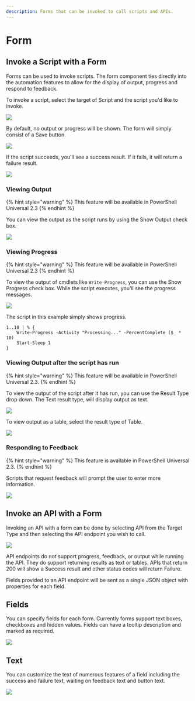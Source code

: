 ```yaml
---
description: Forms that can be invoked to call scripts and APIs.
---
```


# Form

## Invoke a Script with a Form

Forms can be used to invoke scripts. The form component ties directly into the automation features to allow for the display of output, progress and respond to feedback. 

To invoke a script, select the target of Script and the script you'd like to invoke. 

![](../../.gitbook/assets/image%20%28252%29.png)

By default, no output or progress will be shown. The form will simply consist of a Save button. 

![](../../.gitbook/assets/image%20%28234%29.png)

If the script succeeds, you'll see a success result. If it fails, it will return a failure result. 

![](../../.gitbook/assets/image%20%28251%29.png)

### Viewing Output

{% hint style="warning" %}
This feature will be available in PowerShell Universal 2.3
{% endhint %}

You can view the output as the script runs by using the Show Output check box. 

![](../../.gitbook/assets/image%20%28248%29.png)

### Viewing Progress

{% hint style="warning" %}
This feature will be available in PowerShell Universal 2.3
{% endhint %}

To view the output of cmdlets like `Write-Progress`, you can use the Show Progress check box. While the script executes, you'll see the progress messages. 

![](../../.gitbook/assets/image%20%28254%29.png)

The script in this example simply shows progress. 

```text
1..10 | % { 
    Write-Progress -Activity "Processing..." -PercentComplete ($_ * 10)
    Start-Sleep 1
}
```

### Viewing Output after the script has run

{% hint style="warning" %}
This feature will be available in PowerShell Universal 2.3.
{% endhint %}

To view the output of the script after it has run, you can use the Result Type drop down. The Text result type, will display output as text. 

![](../../.gitbook/assets/image%20%28246%29.png)

To view output as a table, select the result type of Table.

![](../../.gitbook/assets/image%20%28239%29.png)

### Responding to Feedback

{% hint style="warning" %}
This feature is available in PowerShell Universal 2.3.
{% endhint %}

Scripts that request feedback will prompt the user to enter more information. 

![](../../.gitbook/assets/image%20%28235%29.png)



## Invoke an API with a Form

Invoking an API with a form can be done by selecting API from the Target Type and then selecting the API endpoint you wish to call. 

![](../../.gitbook/assets/image%20%28259%29.png)

API endpoints do not support progress, feedback, or output while running the API. They do support returning results as text or tables. APIs that return 200 will show a Success result and other status codes will return Failure. 

Fields provided to an API endpoint will be sent as a single JSON object with properties for each field. 

## Fields 

You can specify fields for each form. Currently forms support text boxes, checkboxes and hidden values. Fields can have a tooltip description and marked as required. 

![](../../.gitbook/assets/image%20%28273%29.png)

## Text

You can customize the text of numerous features of a field including the success and failure text, waiting on feedback text and button text. 

![](../../.gitbook/assets/image%20%28265%29.png)

